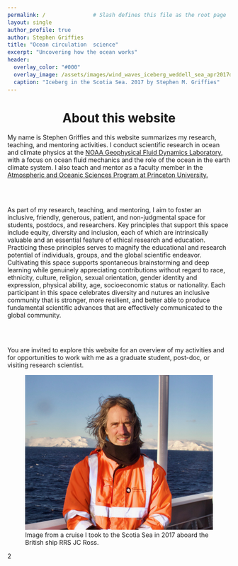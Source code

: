 ```yaml
---
permalink: /               # Slash defines this file as the root page
layout: single 
author_profile: true
author: Stephen Griffies
title: "Ocean circulation  science"
excerpt: "Uncovering how the ocean works"
header:
  overlay_color: "#000"
  overlay_image: /assets/images/wind_waves_iceberg_weddell_sea_apr2017d.jpg
  caption: "Iceberg in the Scotia Sea. 2017 by Stephen M. Griffies"
---
```



# <center> About this website</center> 

<p align="justify">

My name is Stephen Griffies and this website summarizes my research,
teaching, and mentoring activities.  I conduct scientific research in
ocean and climate physics at the <a
href="https://www.gfdl.noaa.gov/">NOAA Geophysical Fluid Dynamics
Laboratory,</a> with a focus on ocean fluid mechanics and the role of
the ocean in the earth climate system.  I also teach and mentor as a
faculty member in the <a href="https://aos.princeton.edu/">
Atmospheric and Oceanic Sciences Program at Princeton University.
</a>

<br> <br>

As part of my research, teaching, and mentoring, I aim to foster an
inclusive, friendly, generous, patient, and non-judgmental space for
students, postdocs, and researchers.  Key principles that support this
space include equity, diversity and inclusion, each of which are
intrinsically valuable and an essential feature of ethical research
and education.  Practicing these principles serves to magnify the
educational and research potential of individuals, groups, and the
global scientific endeavor.  Cultivating this space supports
spontaneous brainstorming and deep learning while genuinely
appreciating contributions without regard to race, ethnicity, culture,
religion, sexual orientation, gender identity and expression, physical
ability, age, socioeconomic status or nationality.  Each participant
in this space celebrates diversity and nutures an inclusive community
that is stronger, more resilient, and better able to produce
fundamental scientific advances that are effectively communicated to
the global community.

<br> <br>

You are invited to explore this website for an overview of my
activities and for opportunities to work with me as a graduate student,
post-doc, or visiting research scientist. 

</p>

<figure> <img src="/assets/images/Griffies_Coronation_Island_2017b.jpg">
<figcaption>Image from a cruise I took to the Scotia Sea in 2017
aboard the British ship RRS JC Ross.  </figcaption> </figure> 2


